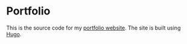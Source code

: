 # Portfolio

This is the source code for my [portfolio website](https://portfolio.jamescoxhead.co.uk). The site is built using [Hugo](https://gohugo.io/).
